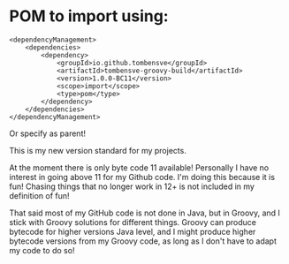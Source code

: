 # POM to import using:

    <dependencyManagement>
        <dependencies>
            <dependency>
                <groupId>io.github.tombensve</groupId>
                <artifactId>tombensve-groovy-build</artifactId>
                <version>1.0.0-BC11</version>
                <scope>import</scope>
                <type>pom</type>
            </dependency>   
        </dependencies>
    </dependencyManagement> 

Or specify as parent!

This is my new version standard for my projects. 

At the moment there is only byte code 11 available! Personally I have no interest in
going above 11 for my Github code. I'm doing this because it is fun! Chasing things 
that no longer work in 12+ is not included in my definition of fun! 

That said most of my GitHub code is not done in Java, but in Groovy, and I stick 
with Groovy solutions for different things. Groovy can produce bytecode for higher
versions Java level, and I might produce higher bytecode versions from my Groovy
code, as long as I don't have to adapt my code to do so!
